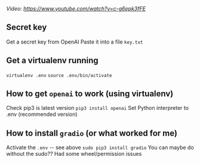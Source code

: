 *Video: https://www.youtube.com/watch?v=c-g6epk3fFE*
## Secret key
Get a secret key from OpenAI
Paste it into a file `key.txt`

## Get a virtualenv running
`virtualenv .env`
`source .env/bin/activate`

## How to get `openai` to work (using virtualenv)
Check pip3 is latest version
`pip3 install openai`
Set Python interpreter to .env (recommended version)

## How to install `gradio` (or what worked for me)
Activate the `.env` -- see above
`sudo pip3 install gradio`
You can maybe do without the sudo?? Had some wheel/permission issues 
